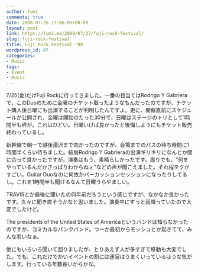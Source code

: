```yaml
---
author: fumi
comments: true
date: 2008-07-26 17:06:05+00:00
layout: post
link: https://fumi.me/2008/07/27/fuji-rock-festival/
slug: fuji-rock-festival
title: Fuji Rock Festival '08
wordpress_id: 87
categories:
- Music
tags:
- Event
- Music
---
```


7/25(金)だけFuji Rockに行ってきました。一番の目当てはRodrigo Y Gabrieraで、このDuoのために金曜のチケット取ったようなもんだったのですが、チケット購入後日曜にも出演することが判明したんですよ。更に、開催直前にスケジュールが公開され、金曜は開始のたった30分で、日曜はステージのトリとして1時間半も枠が。これはひどい。日曜いけば良かったと後悔しようにもチケット販売終わっているし。

新幹線で朝一で越後湯沢まで向かったのですが、会場までのバスの待ち時間に1時間半くらい待ちました。結局Rodrigo Y Gabrieraの出演ギリギリになんとか間に合って良かったですが。演奏はもう、素晴らしかったです。周りでも、"何をやっているんだかさっぱりわからねぇ"などの声が聞こえました。それ程テクがすごい。Guitar Duoなのに何故かパーカッションセッションになったりしてるし。これを1時間半も聞けるなんて日曜うらやましい。

TRAVISとか最後に聞いたの何年前だろうという感じですが、なかなか良かったです。久々に聞き直そうかなと思いました。演奏中にずっと雨降っていたので大変でしたけど。

The presidents of the United States of Americaというバンドは知らなかったのですが、コミカルなパンクバンド。つーか最初からモッシュとか起きてて、みんな若いなぁ。

他にもいろいろ聞いて回りましたが、とりあえず人が多すぎで移動も大変でした。でも、これだけでかいイベントの割には運営はうまくいっているほうな気がします。行っている年数長いからかな。
